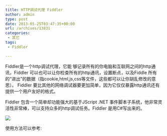 ```yaml
---
title: HTTP调试代理 Fiddler
author: admin
type: post
date: 2013-05-25T03:47:35+00:00
url: /archives/13831
categories:
 - 其它
tags:
 - Fiddler

---
```

Fiddler是一个http调试代理，它能 够记录所有的你电脑和互联网之间的http通讯，Fiddler 可以也可以让你检查所有的http通讯，设置断点，以及Fiddle 所有的“进出”的数据（指cookie,html,js,css等文件，这些都可以让你胡乱修改的意思）。 Fiddler 要比其他的网络调试器要更加简单，因为它仅仅暴露http通讯还有提供一个用户友好的格式。

Fiddler 包含一个简单却功能强大的基于JScript .NET 事件脚本子系统，他非常灵活性非常棒，可以支持众多的http调试任务。Fiddler 是用C#写出来的。

![](http://www.oschina.net/uploads/img/200901/16213047_m5hT.gif)

使用方法可以参考: